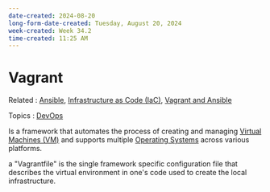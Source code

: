 ```yaml
---
date-created: 2024-08-20
long-form-date-created: Tuesday, August 20, 2024
week-created: Week 34.2
time-created: 11:25 AM
---
```


# Vagrant

Related : [Ansible](Ansible.md), [Infrastructure as Code (IaC)](<Infrastructure%20as%20Code%20(IaC).md>), [Vagrant and Ansible](../Book%20Notes%20and%20References%20Library%20📚/DevOps%20for%20the%20Desperate/Vagrant%20and%20Ansible.md)

Topics : [DevOps](DevOps)

Is a framework that automates the process of creating and managing [Virtual Machines (VM)](<../3-permanent-notes-🧲/Virtual%20Machine%20(VM).md>)
and supports multiple [Operating Systems](../4-hub-notes-🚉/Operating%20Systems.md) across various platforms.

a "Vagrantfile" is the single framework specific configuration file that
describes the virtual environment in one's code used to create the local
infrastructure.
